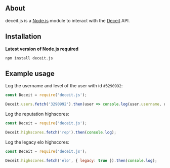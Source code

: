 ## About
deceit.js is a [Node.js](https://nodejs.org) module to interact with the [Deceit](https://playdeceit.com/) API.

## Installation

**Latest version of Node.js required**
```sh-session
npm install deceit.js
```

## Example usage

Log the username and level of the user with id `#3290992`:
```javascript
const Deceit = require('deceit.js');

Deceit.users.fetch('3290992').then(user => console.log(user.username, user.level));
```

Log the reputation highscores:
```javascript
const Deceit = require('deceit.js');

Deceit.highscores.fetch('rep').then(console.log);
```

Log the legacy elo highscores:
```javascript
const Deceit = require('deceit.js');

Deceit.highscores.fetch('elo', { legacy: true }).then(console.log);
```
